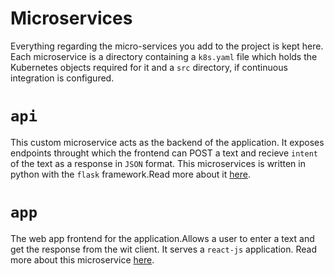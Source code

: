 # Microservices

Everything regarding the micro-services you add to the project is kept here. Each microservice is a directory containing a `k8s.yaml` file which holds the Kubernetes objects required for it and a `src` directory, if continuous integration is configured.

# `api`

This custom microservice acts as the backend of the application.
It exposes endpoints throught which the frontend can POST a text and recieve `intent` of the text as a response in `JSON` format.
This microservices is written in python with the `flask` framework.Read more about it [here](https://github.com/AkshayRaman97/wit_integration/blob/master/microservices/api/README.md).

# `app`
The web app frontend for the application.Allows a user to enter a text and get the response from the wit client.
It serves a `react-js` application.
Read more about this microservice [here](https://github.com/AkshayRaman97/wit_integration/blob/master/microservices/app/app/README-ReactJS.md).
